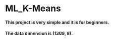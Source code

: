 # ML_K-Means

#### This project is very simple and it is for beginners.
#### The data dimension is (1309, 8).
